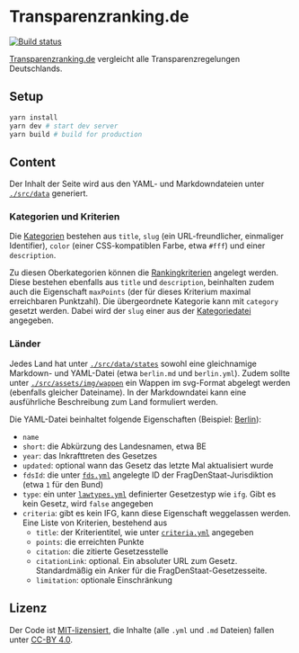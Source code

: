 # Transparenzranking.de

[![Build status](https://github.com/okfde/transparenzranking.de/actions/workflows/build.yml/badge.svg)](https://github.com/okfde/transparenzranking.de/actions/workflows/build.yml)

[Transparenzranking.de](https://transparenzranking.de) vergleicht alle
Transparenzregelungen Deutschlands.

## Setup

```bash
yarn install
yarn dev # start dev server
yarn build # build for production
```

## Content

Der Inhalt der Seite wird aus den YAML- und Markdowndateien unter
[`./src/data`](./src/data) generiert.

### Kategorien und Kriterien

Die [Kategorien](./src/data/categories.yml) bestehen aus `title`, `slug` (ein
URL-freundlicher, einmaliger Identifier), `color` (einer CSS-kompatiblen Farbe,
etwa `#fff`) und einer `description`.

Zu diesen Oberkategorien können die [Rankingkriterien](./src/data/criteria.yml)
angelegt werden. Diese bestehen ebenfalls aus `title` und `description`,
beinhalten zudem auch die Eigenschaft `maxPoints` (der für dieses Kriterium
maximal erreichbaren Punktzahl). Die übergeordnete Kategorie kann mit `category`
gesetzt werden. Dabei wird der `slug` einer aus der
[Kategoriedatei](./src/data/categories.yml) angegeben.

### Länder

Jedes Land hat unter [`./src/data/states`](./src/data/states) sowohl eine
gleichnamige Markdown- und YAML-Datei (etwa `berlin.md` und `berlin.yml`). Zudem
sollte unter [`./src/assets/img/wappen`](./src/assets/img/wappen) ein Wappen im
svg-Format abgelegt werden (ebenfalls gleicher Dateiname). In der Markdowndatei
kann eine ausführliche Beschreibung zum Land formuliert werden.

Die YAML-Datei beinhaltet folgende Eigenschaften (Beispiel:
[Berlin](./src/data/states/berlin.yml)):

- `name`
- `short`: die Abkürzung des Landesnamen, etwa BE
- `year`: das Inkrafttreten des Gesetzes
- `updated`: optional wann das Gesetz das letzte Mal aktualisiert wurde
- `fdsId`: die unter [`fds.yml`](./src/data/fds.yml) angelegte ID der
  FragDenStaat-Jurisdiktion (etwa `1` für den Bund)
- `type`: ein unter [`lawtypes.yml`](./src/data/lawtypes.yml) definierter
  Gesetzestyp wie `ifg`. Gibt es kein Gesetz, wird `false` angegeben
- `criteria`: gibt es kein IFG, kann diese Eigenschaft weggelassen werden. Eine
  Liste von Kriterien, bestehend aus
  - `title`: der Kriterientitel, wie unter
    [`criteria.yml`](./src/data/criteria.yml) angegeben
  - `points`: die erreichten Punkte
  - `citation`: die zitierte Gesetzesstelle
  - `citationLink`: optional. Ein absoluter URL zum Gesetz. Standardmäßig ein
    Anker für die FragDenStaat-Gesetzesseite.
  - `limitation`: optionale Einschränkung

## Lizenz

Der Code ist [MIT-lizensiert](./LICENSE), die Inhalte (alle `.yml` und `.md`
Dateien) fallen unter [CC-BY 4.0](https://creativecommons.org/licenses/by/4.0/).
